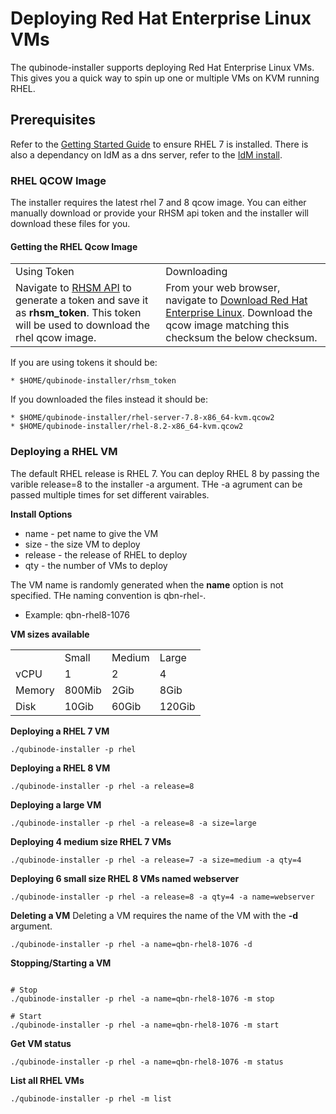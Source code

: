 # Deploying Red Hat Enterprise Linux VMs

The qubinode-installer supports deploying Red Hat Enterprise Linux VMs.
This gives you a quick way to spin up one or multiple VMs on KVM running RHEL.

## Prerequisites

Refer to the [Getting Started Guide](README.md) to ensure RHEL 7 is installed.
There is also a dependancy on IdM as a dns server, refer to the [IdM install](idm.md).

### RHEL QCOW Image

The installer requires the latest rhel 7 and 8 qcow image. You can either manually download or provide your RHSM api token and the installer will download these files for you.

#### Getting the RHEL Qcow Image
<table>
  <tr>
   <td>Using Token
   </td>
   <td>Downloading
   </td>
  </tr>
  <tr>
   <td>Navigate to <a href="https://access.redhat.com/management/api">RHSM API</a> to generate a token and save it as <strong>rhsm_token</strong>. This token will be used to download the rhel qcow image. 
   </td>
   <td>From your web browser, navigate to <a href="https://access.redhat.com/downloads/content/69/ver=/rhel---7/7.8/x86_64/product-software">Download Red Hat Enterprise Linux</a>. Download the qcow image matching this checksum the below checksum.
   </td>
  </tr>
</table>

If you are using tokens it should be:
```
* $HOME/qubinode-installer/rhsm_token
```

If you downloaded the files instead it should be:
```
* $HOME/qubinode-installer/rhel-server-7.8-x86_64-kvm.qcow2
* $HOME/qubinode-installer/rhel-8.2-x86_64-kvm.qcow2
```

### Deploying a RHEL VM

The default RHEL release is RHEL 7. You can deploy RHEL 8 by passing the varible release=8 to the installer -a argument.
THe -a agrument can be passed multiple times for set different vairables.

**Install Options**

* name - pet name to give the VM
* size - the size VM to deploy
* release - the release of RHEL to deploy
* qty - the number of VMs to deploy

The VM name is randomly generated when the **name** option is not specified.
THe naming convention is qbn-rhel<release>-<random-four-digits>.

* Example: qbn-rhel8-1076

**VM sizes available**

<table>
  <tr>
   <td>
   </td>
   <td>Small
   </td>
   <td>Medium
   </td>
   <td>Large
   </td>
  </tr>
  <tr>
   <td>vCPU
   </td>
   <td>1
   </td>
   <td>2
   </td>
   <td>4
   </td>
  </tr>
  <tr>
   <td>Memory
   </td>
   <td>800Mib
   </td>
   <td>2Gib
   </td>
   <td>8Gib
   </td>
  </tr>
  <tr>
   <td>Disk
   </td>
   <td>10Gib
   </td>
   <td>60Gib
   </td>
   <td>120Gib
   </td>
  </tr>
</table>

**Deploying a RHEL 7 VM**

```=shell
./qubinode-installer -p rhel
```

**Deploying a RHEL 8 VM**

```=shell
./qubinode-installer -p rhel -a release=8
```

**Deploying a large VM**

```=shell
./qubinode-installer -p rhel -a release=8 -a size=large
```

**Deploying 4 medium size RHEL 7 VMs**

```=shell
./qubinode-installer -p rhel -a release=7 -a size=medium -a qty=4
```

**Deploying 6 small size RHEL 8 VMs named webserver**

```=shell
./qubinode-installer -p rhel -a release=8 -a qty=4 -a name=webserver
```

**Deleting a VM**
Deleting a VM requires the name of the VM with the **-d** argument.

```=shell
./qubinode-installer -p rhel -a name=qbn-rhel8-1076 -d
```

**Stopping/Starting a VM**
```=shell

# Stop
./qubinode-installer -p rhel -a name=qbn-rhel8-1076 -m stop

# Start
./qubinode-installer -p rhel -a name=qbn-rhel8-1076 -m start
```

**Get VM status**
```=shell
./qubinode-installer -p rhel -a name=qbn-rhel8-1076 -m status

```

**List all RHEL VMs**
```=shell
./qubinode-installer -p rhel -m list

```
